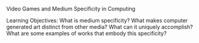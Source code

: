 Video Games and Medium Specificity in Computing

Learning Objectives:
What is medium specificity?
What makes computer generated art distinct from other media? What can it uniquely accomplish?
What are some examples of works that embody this specificity?
